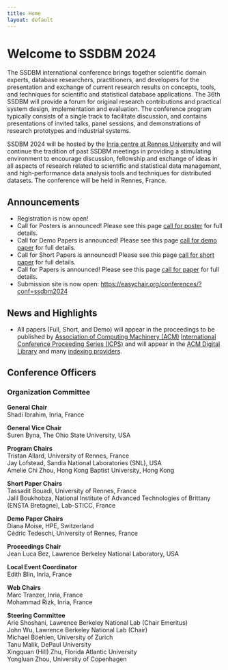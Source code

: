 ```yaml
---
title: Home
layout: default
---
```


# Welcome to SSDBM 2024
The SSDBM international conference brings together scientific domain experts, database researchers, practitioners, and developers for the presentation and exchange of current research results on concepts, tools, and techniques for scientific and statistical database applications. The 36th SSDBM will provide a forum for original research contributions and practical system design, implementation and evaluation. The conference program typically consists of a single track to facilitate discussion, and contains presentations of invited talks, panel sessions, and demonstrations of research prototypes and industrial systems.

SSDBM 2024 will be hosted by the [Inria centre at Rennes University](./venue.md) and will continue the tradition of past SSDBM meetings in providing a stimulating environment to encourage discussion, fellowship and exchange of ideas in all aspects of research related to scientific and statistical data management, and high-performance data analysis tools and techniques for distributed datasets. The conference will be held  in Rennes, France.

<!--This year, the focus is on high-performance data analysis tools and techniques for geo-distributed data sets and on Data system support for AI/Machine Learning. Topics from other areas of scalable data management, databases, and data systems are welcome, as long as the submitted work is original, unpublished, and not being considered for publication anywhere else.-->



## Announcements
- Registration is now open!
- Call for Posters is announced! Please see this page [call for poster](./callposter.md) for full details.
- Call for Demo Papers is announced! Please see this page [call for demo paper](./calldemopaper.md) for full details.
- Call for Short Papers is announced! Please see this page [call for short paper](./callshortpaper.md) for full details.
- Call for Papers is announced! Please see this page [call for paper](./callpaper.md) for full details.
- Submission site is now open: https://easychair.org/conferences/?conf=ssdbm2024

<!--

- [Accepted papers](accepted-papers.html) have been announced.
- [Camera-ready](camera_ready.html) papers and [author registration](./register.md) deadlines have been extended.
- <s>Registration is now open!</s>
- <s>Notifications to authors will be sent on June 2, 2023.</s>
- <s>Submission deadline has been extended to April 30, 2023.</s>
- <s>Call for Papers is announced! Please see this page (calls) for full details.</s>
- <s>Please submit your paper here (https://easychair.org/conferences/?conf=ssdbm2023).</s>
-->
## News and Highlights
- All papers (Full, Short, and Demo) will appear in the proceedings to be published by [Association of Computing Machinery (ACM)](https://www.acm.org/) [International Conference Proceeding Series (ICPS)](https://www.acm.org/publications/icps) and will appear in the [ACM Digital Library](https://www.acm.org/publications/digital-library) and many [indexing providers](https://authors.acm.org/journals/journals-indexing-list).

<!--
- The conference program will consist of 3 [keynotes](./keynotes.md), 16 full paper presentations, 8 short paper presentations, 9 posters, and 1 demonstration (see [accepted papers](./accepted-papers.md)).
- The best papers will be considered for publication in [Distributed and Parallel Databases (DAPD)](https://www.springer.com/journal/10619).
-->

## Conference Officers

### Organization Committee
**General Chair**  
Shadi Ibrahim, Inria, France<br>

**General Vice Chair**  
Suren Byna, The Ohio State University, USA<br>


**Program Chairs**<br>
Tristan Allard, University of Rennes, France<br>
Jay Lofstead, Sandia National Laboratories (SNL), USA<br>
Amelie Chi Zhou, Hong Kong Baptist University, Hong Kong<br>

**Short Paper Chairs**<br>
Tassadit Bouadi, University of Rennes, France<br>
Jalil	Boukhobza, National Institute of Advanced Technologies of Brittany (ENSTA Bretagne), Lab-STICC, France<br>

**Demo Paper Chairs**<br>
Diana Moise, HPE, Switzerland<br>
Cédric Tedeschi, University of Rennes, France<br>

**Proceedings Chair**<br>
Jean Luca Bez, Lawrence Berkeley National Laboratory, USA<br>

<!--
**Short Paper Chair**<br>
Kyle Chard, University of Chicago and Argonne National Lab<br>

**Local Event Coordinators**<br>
Shawn Sanders and Jessica Madrigal, University of Southern California<br>
-->

**Local Event Coordinator**<br>
Edith Blin, Inria, France<br>

**Web Chairs**<br>
Marc Tranzer, Inria, France<br>
Mohammad Rizk, Inria, France<br>

**Steering Committee**<br>
Arie Shoshani, Lawrence Berkeley National Lab (Chair Emeritus)<br>
John Wu, Lawrence Berkeley National Lab (Chair)<br>
Michael Böehlen, University of Zurich<br>
Tanu Malik, DePaul University<br>
Xingquan (Hill) Zhu, Florida Atlantic University<br>
Yongluan Zhou, University of Copenhagen<br>
